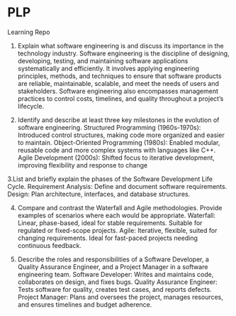 # PLP
Learning Repo

1. Explain what software engineering is and discuss its importance in the technology industry. 
Software engineering is the discipline of designing, developing, testing, and maintaining software applications systematically and efficiently. It involves applying engineering principles, methods, and techniques to ensure that software products are reliable, maintainable, scalable, and meet the needs of users and stakeholders. Software engineering also encompasses management practices to control costs, timelines, and quality throughout a project’s lifecycle.

2. Identify and describe at least three key milestones in the evolution of software engineering.
   Structured Programming (1960s-1970s): Introduced control structures, making code more organized and easier to maintain.
Object-Oriented Programming (1980s): Enabled modular, reusable code and more complex systems with languages like C++.
Agile Development (2000s): Shifted focus to iterative development, improving flexibility and response to change

3.List and briefly explain the phases of the Software Development Life Cycle.
Requirement Analysis: Define and document software requirements.
Design: Plan architecture, interfaces, and database structures.

4. Compare and contrast the Waterfall and Agile methodologies. Provide examples of scenarios where each would be appropriate.
Waterfall: Linear, phase-based, ideal for stable requirements. Suitable for regulated or fixed-scope projects.
Agile: Iterative, flexible, suited for changing requirements. Ideal for fast-paced projects needing continuous feedback.

5. Describe the roles and responsibilities of a Software Developer, a Quality Assurance Engineer, and a Project Manager in a software engineering team.
   Software Developer: Writes and maintains code, collaborates on design, and fixes bugs.
Quality Assurance Engineer: Tests software for quality, creates test cases, and reports defects.
Project Manager: Plans and oversees the project, manages resources, and ensures timelines and budget adherence.

